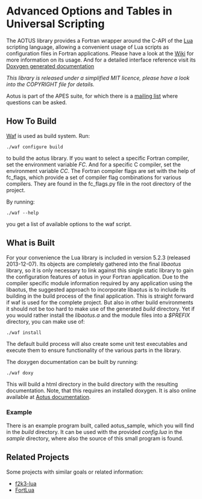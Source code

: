 Advanced Options and Tables in Universal Scripting
==================================================

The AOTUS library provides a Fortran wrapper around the C-API of the
[Lua](http://www.lua.org) scripting language, allowing a convenient usage of Lua
scripts as configuration files in Fortran applications.
Please have a look at the [Wiki](https://bitbucket.org/haraldkl/aotus/wiki/Home)
for more information on its usage.
And for a detailed interface reference visit its
[Doxygen generated documentation](https://geb.sts.nt.uni-siegen.de/doxy/aotus)

*This library is released under a simplified MIT licence, please have a look into the COPYRIGHT file for details.*

Aotus is part of the APES suite, for which there is a
[mailing list](https://listserv.uni-siegen.de/cgi-bin/mailman/listinfo/apes)
where questions can be asked.


How To Build
------------

[Waf](http://code.google.com/p/waf/) is used as build system.
Run:

~~~~~~~~~~~{.sh}
./waf configure build
~~~~~~~~~~~

to build the aotus library.
If you want to select a specific Fortran compiler, set the environment variable
*FC*.
And for a specific C compiler, set the environment variable *CC*.
The Fortran compiler flags are set with the help of fc_flags, which provide
a set of compiler flag combinations for various compilers.
They are found in the fc_flags.py file in the root directory of the project.

By running:

~~~~~~~~~~~{.sh}
./waf --help
~~~~~~~~~~~

you get a list of available options to the waf script.


What is Built
-------------

For your convenience the Lua library is included in version 5.2.3 (released
2013-12-07).
Its objects are completely gathered into the final *libaotus* library, so it is
only necessary to link against this single static library to gain the
configuration features of aotus in your Fortran application.
Due to the compiler specific module information required by any application
using the libaotus, the suggested approach to incorporate libaotus is to include
its building in the build process of the final application. This is straight
forward if waf is used for the complete project. But also in other build
environments it should not be too hard to make use of the generated *build*
directory.
Yet if you would rather install the *libaotus.a* and the module files into a
*$PREFIX* directory, you can make use of:

~~~~~~~~~~~{.sh}
./waf install
~~~~~~~~~~~

The default build process will also create some unit test executables and
execute them to ensure functionality of the various parts in the library.

The doxygen documentation can be built by running:

~~~~~~~~~~~{.sh}
./waf doxy
~~~~~~~~~~~

This will build a html directory in the build directory with the resulting
documentation. Note, that this requires an installed doxygen.
It is also online available at
[Aotus documentation](https://geb.sts.nt.uni-siegen.de/aotus).

### Example

There is an example program built, called aotus_sample, which you will find in
the *build* directory.
It can be used with the provided *config.lua* in the *sample* directory, where
also the source of this small program is found.

Related Projects
----------------

Some projects with similar goals or related information:

* [f2k3-lua](https://github.com/MaikBeckmann/f2k3-lua/tree/simple)
* [FortLua](https://github.com/adolgert/FortLua)